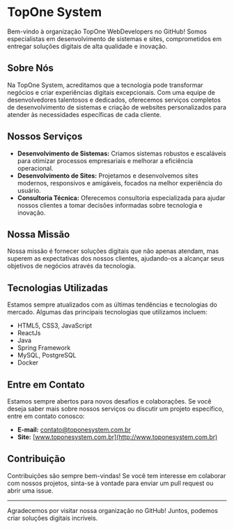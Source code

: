 # TopOne System

Bem-vindo à organização TopOne WebDevelopers no GitHub! Somos especialistas em desenvolvimento de sistemas e sites, comprometidos em entregar soluções digitais de alta qualidade e inovação.

## Sobre Nós

Na TopOne System, acreditamos que a tecnologia pode transformar negócios e criar experiências digitais excepcionais. Com uma equipe de desenvolvedores talentosos e dedicados, oferecemos serviços completos de desenvolvimento de sistemas e criação de websites personalizados para atender às necessidades específicas de cada cliente.

## Nossos Serviços

- **Desenvolvimento de Sistemas:** Criamos sistemas robustos e escaláveis para otimizar processos empresariais e melhorar a eficiência operacional.
- **Desenvolvimento de Sites:** Projetamos e desenvolvemos sites modernos, responsivos e amigáveis, focados na melhor experiência do usuário.
- **Consultoria Técnica:** Oferecemos consultoria especializada para ajudar nossos clientes a tomar decisões informadas sobre tecnologia e inovação.

## Nossa Missão

Nossa missão é fornecer soluções digitais que não apenas atendam, mas superem as expectativas dos nossos clientes, ajudando-os a alcançar seus objetivos de negócios através da tecnologia.

## Tecnologias Utilizadas

Estamos sempre atualizados com as últimas tendências e tecnologias do mercado. Algumas das principais tecnologias que utilizamos incluem:

- HTML5, CSS3, JavaScript
- ReactJs
- Java
- Spring Framework
- MySQL, PostgreSQL
- Docker

## Entre em Contato

Estamos sempre abertos para novos desafios e colaborações. Se você deseja saber mais sobre nossos serviços ou discutir um projeto específico, entre em contato conosco:

- **E-mail:** contato@toponesystem.com.br
- **Site:** [www.toponesystem.com.br](http://www.toponesystem.com.br)

## Contribuição

Contribuições são sempre bem-vindas! Se você tem interesse em colaborar com nossos projetos, sinta-se à vontade para enviar um pull request ou abrir uma issue.

---

Agradecemos por visitar nossa organização no GitHub! Juntos, podemos criar soluções digitais incríveis.
